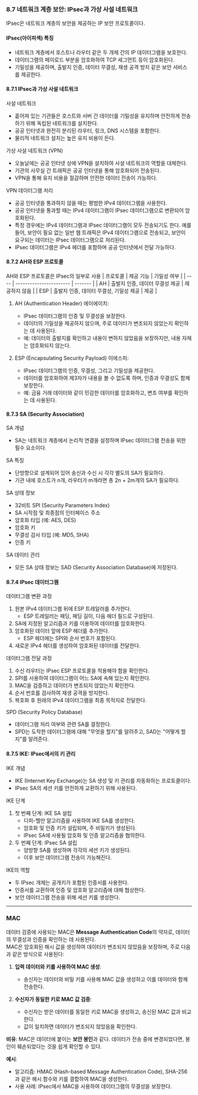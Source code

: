 ### 8.7 네트워크 계층 보안: IPsec과 가상 사설 네트워크

IPsec은 네트워크 계층의 보안을 제공하는 IP 보안 프로토콜이다.

#### IPsec(아이피섹) 특징

- 네트워크 계층에서 호스트나 라우터 같은 두 개체 간의 IP 데이터그램을 보호한다.
- 데이터그램의 페이로드 부분을 암호화하여 TCP 세그먼트 등이 암호화된다.
- 기밀성을 제공하며, 출발지 인증, 데이터 무결성, 재생 공격 방지 같은 보안 서비스를 제공한다.

#### 8.7.1 IPsec과 가상 사설 네트워크

사설 네트워크

- 흩어져 있는 기관들은 호스트와 서버 간 데이터를 기밀성을 유지하며 안전하게 전송하기 위해 독립된 네트워크를 설치한다.
- 공공 인터넷과 완전히 분리된 라우터, 링크, DNS 시스템을 포함한다.
- 물리적 네트워크 설치는 높은 유지 비용이 든다.

가상 사설 네트워크 (VPN)

- 오늘날에는 공공 인터넷 상에 VPN을 설치하여 사설 네트워크의 역할을 대체한다.
- 기관의 사무실 간 트래픽은 공공 인터넷을 통해 암호화되어 전송된다.
- VPN을 통해 유지 비용을 절감하며 안전한 데이터 전송이 가능하다.

VPN 데이터그램 처리

- 공공 인터넷을 통과하지 않을 때는 평범한 IPv4 데이터그램을 사용한다.
- 공공 인터넷을 통과할 때는 IPv4 데이터그램이 IPsec 데이터그램으로 변환되어 암호화된다.
- 특정 경우에는 IPv4 데이터그램과 IPsec 데이터그램이 모두 전송되기도 한다. 예를 들어, 보안이 필요 없는 일반 웹 트래픽은 IPv4 데이터그램으로 전송되고, 보안이 요구되는 데이터는 IPsec 데이터그램으로 처리된다.
- IPsec 데이터그램은 IPv4 헤더를 포함하며 공공 인터넷에서 전달 가능하다.

#### 8.7.2 AH와 ESP 프로토콜
AH와 ESP 프로토콜은 IPsec의 일부로 사용
| 프로토콜 | 제공 기능                   | 기밀성 여부  |
| ---- | ----------------------- | ------- |
| AH   | 출발지 인증, 데이터 무결성 제공      | 제공하지 않음 |
| ESP  | 출발지 인증, 데이터 무결성, 기밀성 제공 | 제공      |


1. AH (Authentication Header) 에이에이치:
   - IPsec 데이터그램의 인증 및 무결성을 보장한다.
   - 데이터의 기밀성을 제공하지 않으며, 주로 데이터가 변조되지 않았는지 확인하는 데 사용된다.
   - 예: 데이터의 출발지를 확인하고 내용이 변하지 않았음을 보장하지만, 내용 자체는 암호화되지 않는다.

2. ESP (Encapsulating Security Payload) 이에스피:
   - IPsec 데이터그램의 인증, 무결성, 그리고 기밀성을 제공한다.
   - 데이터를 암호화하여 제3자가 내용을 볼 수 없도록 하며, 인증과 무결성도 함께 보장한다.
   - 예: 금융 거래 데이터와 같이 민감한 데이터를 암호화하고, 변조 여부를 확인하는 데 사용된다.

#### 8.7.3 SA (Security Association)

SA 개념

- SA는 네트워크 계층에서 논리적 연결을 설정하며 IPsec 데이터그램 전송을 위한 필수 요소이다.

SA 특징

- 단방향으로 설계되어 있어 송신과 수신 시 각각 별도의 SA가 필요하다.
- 기관 내에 호스트가 n개, 라우터가 m개라면 총 2n + 2m개의 SA가 필요하다.

SA 상태 정보

- 32비트 SPI (Security Parameters Index)
- SA 시작점 및 최종점의 인터페이스 주소
- 암호화 타입 (예: AES, DES)
- 암호화 키
- 무결성 검사 타입 (예: MD5, SHA)
- 인증 키

SA 데이터 관리

- 모든 SA 상태 정보는 SAD (Security Association Database)에 저장된다.

#### 8.7.4 IPsec 데이터그램

데이터그램 변환 과정

1. 원본 IPv4 데이터그램 뒤에 ESP 트레일러를 추가한다.
   - ESP 트레일러는 패딩, 패딩 길이, 다음 헤더 필드로 구성된다.
2. SA에 지정된 알고리즘과 키를 이용하여 데이터를 암호화한다.
3. 암호화된 데이터 앞에 ESP 헤더를 추가한다.
   - ESP 헤더에는 SPI와 순서 번호가 포함된다.
4. 새로운 IPv4 헤더를 생성하여 암호화된 데이터를 전달한다.

데이터그램 전달 과정

1. 수신 라우터는 IPsec ESP 프로토콜을 적용해야 함을 확인한다.
2. SPI를 사용하여 데이터그램이 어느 SA에 속해 있는지 확인한다.
3. MAC을 검증하고 데이터가 변조되지 않았는지 확인한다.
4. 순서 번호를 검사하여 재생 공격을 방지한다.
5. 복호화 후 원래의 IPv4 데이터그램을 최종 목적지로 전달한다.

SPD (Security Policy Database)

- 데이터그램 처리 여부와 관련 SA를 결정한다.
- SPD는 도착한 데이터그램에 대해 "무엇을 할지"를 알려주고, SAD는 "어떻게 할지"를 알려준다.

#### 8.7.5 IKE: IPsec에서의 키 관리

IKE 개념

- IKE (Internet Key Exchange)는 SA 생성 및 키 관리를 자동화하는 프로토콜이다.
- IPsec SA의 세션 키를 안전하게 교환하기 위해 사용된다.

IKE 단계

1. 첫 번째 단계: IKE SA 설립
   - 디피-헬만 알고리즘을 사용하여 IKE SA를 생성한다.
   - 암호화 및 인증 키가 설립되며, 주 비밀키가 생성된다.
   - IPsec SA에 사용될 암호화 및 인증 알고리즘을 협의한다.
2. 두 번째 단계: IPsec SA 설립
   - 양방향 SA를 생성하며 각각의 세션 키가 생성된다.
   - 이후 보안 데이터그램 전송이 가능해진다.

IKE의 역할

- 두 IPsec 개체는 공개키가 포함된 인증서를 사용한다.
- 인증서를 교환하여 인증 및 암호화 알고리즘에 대해 협상한다.
- 보안 데이터그램 전송을 위해 세션 키를 생성한다.

---
### MAC
데이터 검증에 사용되는 MAC은 **Message Authentication Code**의 약자로, 데이터의 무결성과 인증을 확인하는 데 사용된다.    
MAC은 암호화된 해시 값을 생성하여 데이터가 변조되지 않았음을 보장하며, 주로 다음과 같은 방식으로 사용된다:   

1. **입력 데이터와 키를 사용하여 MAC 생성**:
   - 송신자는 데이터와 비밀 키를 사용해 MAC 값을 생성하고 이를 데이터와 함께 전송한다.

2. **수신자가 동일한 키로 MAC 값 검증**:
   - 수신자는 받은 데이터를 동일한 키로 MAC을 생성하고, 송신된 MAC 값과 비교한다.
   - 값이 일치하면 데이터가 변조되지 않았음을 확인한다.

**비유**: MAC은 데이터에 붙이는 **보안 봉인**과 같다. 데이터가 전송 중에 변경되었다면, 봉인이 훼손되었다는 것을 쉽게 확인할 수 있다.

**예시**:
- 알고리즘: HMAC (Hash-based Message Authentication Code), SHA-256과 같은 해시 함수와 키를 결합하여 MAC을 생성한다.
- 사용 사례: IPsec에서 MAC을 사용하여 데이터그램의 무결성을 보장한다.

